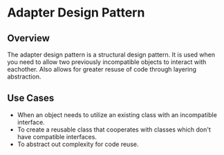 # Adapter Design Pattern

## Overview

The adapter design pattern is a structural design pattern. It is used when you need to allow two previously incompatible objects to interact with eachother. Also allows for greater resuse of code through layering abstraction.

## Use Cases

* When an object needs to utilize an existing class with an incompatible interface.
* To create a reusable class that cooperates with classes which don't have compatible interfaces.
* To abstract out complexity for code reuse.
